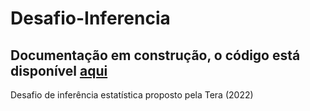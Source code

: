 # Desafio-Inferencia

## Documentação em construção, o código está disponível [aqui](Desafio-Inferencia.ipynb)

 Desafio de inferência estatística proposto pela Tera (2022)
